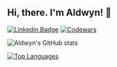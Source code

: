 ## Hi, there. I'm Aldwyn! 👋

[![Linkedin Badge](https://img.shields.io/badge/-LinkedIn-0077b5?style=for-the-badge&logo=Linkedin&logoColor=white&link=https://www.linkedin.com/in/aldwyn101/)](https://www.linkedin.com/in/aldwyn101/)
[![Codewars](https://www.codewars.com/users/aldwyn/badges/small)](https://www.codewars.com/users/aldwyn)

![Aldwyn's GitHub stats](https://github-readme-stats.vercel.app/api?username=aldwyn&show_icons=true&theme=radical)

[![Top Languages](https://github-readme-stats.vercel.app/api/top-langs/?username=aldwyn&layout=compact&hide=php,css,csharp)](https://github.com/anuraghazra/github-readme-stats)
